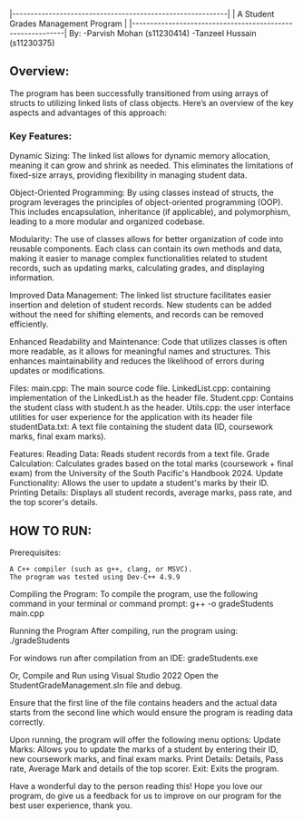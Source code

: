 |-----------------------------------------------------------|
|             A Student Grades Management Program           |
|-----------------------------------------------------------|
By: -Parvish Mohan  (s11230414)
    -Tanzeel Hussain (s11230375)

## Overview:

The program has been successfully transitioned from using arrays of structs to utilizing linked lists of class objects. Here’s an overview of the key aspects and advantages of this approach:
### Key Features:
Dynamic Sizing:
 The linked list allows for dynamic memory allocation, meaning it can grow and shrink as needed. This eliminates the limitations of fixed-size arrays, providing flexibility in managing student data.

Object-Oriented Programming:
By using classes instead of structs, the program leverages the principles of object-oriented programming (OOP). This includes encapsulation, inheritance (if applicable), and polymorphism, leading to a 	more modular and organized codebase.

Modularity:
The use of classes allows for better organization of code into reusable components. Each class can contain its own methods and data, making it easier to manage complex functionalities related to student 	records, such as updating marks, calculating grades, and displaying information.

Improved Data Management:
The linked list structure facilitates easier insertion and deletion of student records. New students can be added without the need for shifting elements, and records can be removed efficiently.

Enhanced Readability and Maintenance:
 Code that utilizes classes is often more readable, as it allows for meaningful names and structures. This enhances maintainability and reduces the likelihood of errors during updates or modifications.

Files:
	main.cpp: The main source code file.
	LinkedList.cpp: containing implementation of the LinkedList.h as the header file.
	Student.cpp: Contains the student class with student.h as the header.
	Utils.cpp: the user interface utilities for user experience for the application with its header file  
	studentData.txt: A text file containing the student data (ID, coursework marks, final 	exam marks).

Features:
 	Reading Data: Reads student records from a text file.
 	Grade Calculation: Calculates grades based on the total marks (coursework + final 	exam) from the University of the South Pacific's Handbook 2024.
 	Update Functionality: Allows the user to update a student's marks by their ID.
 	Printing Details: Displays all student records, average marks, pass rate, and the top 	scorer's details.

## HOW TO RUN:
Prerequisites:

    A C++ compiler (such as g++, clang, or MSVC).
    The program was tested using Dev-C++ 4.9.9

Compiling the Program:
	To compile the program, use the following command in your terminal or command prompt:
	g++ -o gradeStudents main.cpp

Running the Program
	After compiling, run the program using:
	./gradeStudents

For windows run after compilation from an IDE:
	gradeStudents.exe

Or, Compile and Run using Visual Studio 2022
	Open the StudentGradeManagement.sln file and debug.


Ensure that the first line of the file contains headers and the actual data starts from the second line which would ensure the program is reading data correctly.

Upon running, the program will offer the following menu options:
	Update Marks: Allows you to update the marks of a student by entering their ID, new coursework marks, and final exam marks.
	Print Details: Details, Pass rate, Average Mark and details of the top scorer.
	Exit: Exits the program.

Have a wonderful day to the person reading this! Hope you love our program, do give us a feedback for us to improve on our program for the best user experience, thank you. 
